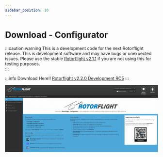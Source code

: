 ```yaml
---
sidebar_position: 10
---
```


# Download - Configurator

:::caution warning
This is a development code for the next Rotorflight release. This is development software and may have bugs or unexpected issues. Please use the stable [Rotorflight v2.1.1](https://github.com/rotorflight/rotorflight-configurator/releases/tag/release%2F2.1.1) if you are not using this for testing purposes.  
:::

:::info Download Here!!
[Rotorflight v2.2.0 Development RC5](https://github.com/rotorflight/rotorflight-configurator/releases/tag/release%2F2.2.0-RC5)
:::

![Configurator](./img/configurator.png)
